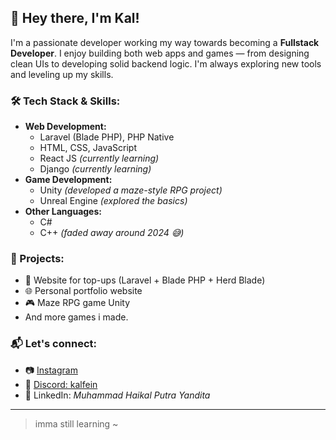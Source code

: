 ## 👋 Hey there, I'm Kal!

I'm a passionate developer working my way towards becoming a **Fullstack Developer**. I enjoy building both web apps and games — from designing clean UIs to developing solid backend logic. I'm always exploring new tools and leveling up my skills.

### 🛠️ Tech Stack & Skills:
- **Web Development:**
  - Laravel (Blade PHP), PHP Native
  - HTML, CSS, JavaScript
  - React JS *(currently learning)*
  - Django *(currently learning)*
- **Game Development:**
  - Unity *(developed a maze-style RPG project)*
  - Unreal Engine *(explored the basics)*
- **Other Languages:**
  - C#
  - C++ *(faded away around 2024 😅)*

### 💼 Projects:
- 💸 Website for top-ups (Laravel + Blade PHP + Herd Blade)
- 🌐 Personal portfolio website 
- 🎮 Maze RPG game Unity
- And more games i made.

### 📬 Let's connect:
- 📷 [Instagram](https://www.instagram.com/kal.putra_/)
- 💬 [Discord: kalfein](https://discord.com/users/YOUR_DISCORD_ID)
- 🔗 LinkedIn: *Muhammad Haikal Putra Yandita*

---

> imma still learning ~

